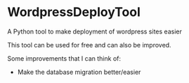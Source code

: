 WordpressDeployTool
===================

A Python tool to make deployment of wordpress sites easier

This tool can be used for free and can also be improved.

Some improvements that I can think of:

* Make the database migration better/easier
